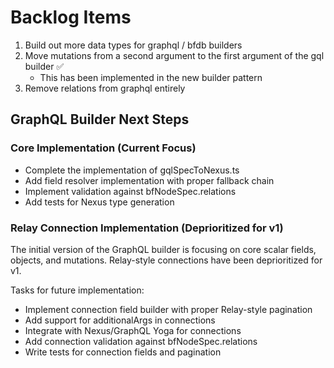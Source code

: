 # Backlog Items

1. Build out more data types for graphql / bfdb builders
2. Move mutations from a second argument to the first argument of the gql builder ✅
   - This has been implemented in the new builder pattern
3. Remove relations from graphql entirely

## GraphQL Builder Next Steps

### Core Implementation (Current Focus)
- Complete the implementation of gqlSpecToNexus.ts
- Add field resolver implementation with proper fallback chain
- Implement validation against bfNodeSpec.relations
- Add tests for Nexus type generation

### Relay Connection Implementation (Deprioritized for v1)
The initial version of the GraphQL builder is focusing on core scalar fields, objects, and mutations. Relay-style connections have been deprioritized for v1.

Tasks for future implementation:
- Implement connection field builder with proper Relay-style pagination
- Add support for additionalArgs in connections
- Integrate with Nexus/GraphQL Yoga for connections
- Add connection validation against bfNodeSpec.relations
- Write tests for connection fields and pagination
